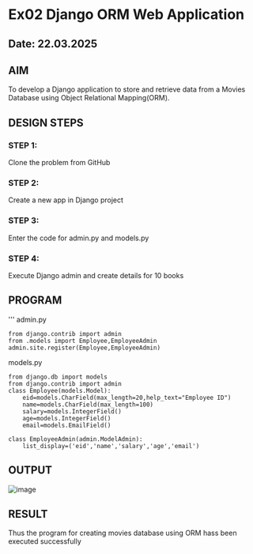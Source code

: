 # Ex02 Django ORM Web Application
## Date: 22.03.2025

## AIM
To develop a Django application to store and retrieve data from a Movies Database using Object Relational Mapping(ORM).




## DESIGN STEPS

### STEP 1:
Clone the problem from GitHub

### STEP 2:
Create a new app in Django project

### STEP 3:
Enter the code for admin.py and models.py

### STEP 4:
Execute Django admin and create details for 10 books

## PROGRAM
'''
admin.py

    from django.contrib import admin
    from .models import Employee,EmployeeAdmin
    admin.site.register(Employee,EmployeeAdmin)

models.py

    from django.db import models
    from django.contrib import admin
    class Employee(models.Model):
        eid=models.CharField(max_length=20,help_text="Employee ID")
        name=models.CharField(max_length=100)
        salary=models.IntegerField()
        age=models.IntegerField()
        email=models.EmailField()
    
    class EmployeeAdmin(admin.ModelAdmin):
        list_display=('eid','name','salary','age','email')


## OUTPUT

![image](https://github.com/user-attachments/assets/5bfda0f3-cd6f-4066-92c1-4cf79bc95cc0)



## RESULT
Thus the program for creating movies database using ORM hass been executed successfully
